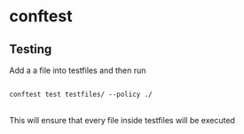 # conftest

## Testing

Add a a file into testfiles and then run <br/>

<code>
conftest test testfiles/ --policy ./
</code>
<br/>


This will ensure that every file inside testfiles will be executed